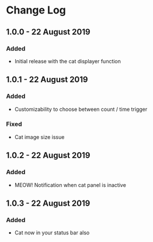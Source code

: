 # Change Log

## 1.0.0 - 22 August 2019

### Added

- Initial release with the cat displayer function

## 1.0.1 - 22 August 2019

### Added

- Customizability to choose between count / time trigger

### Fixed

- Cat image size issue

## 1.0.2 - 22 August 2019

### Added

- MEOW! Notification when cat panel is inactive

## 1.0.3 - 22 August 2019

### Added

- Cat now in your status bar also

